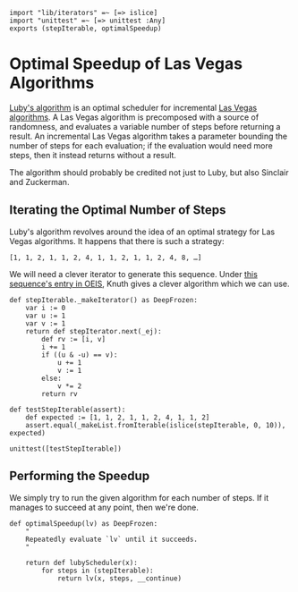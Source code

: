```
import "lib/iterators" =~ [=> islice]
import "unittest" =~ [=> unittest :Any]
exports (stepIterable, optimalSpeedup)
```

# Optimal Speedup of Las Vegas Algorithms

[Luby's algorithm](https://www.cs.utexas.edu/~diz/pubs/speedup.pdf) is an
optimal scheduler for incremental [Las Vegas
algorithms](https://en.wikipedia.org/wiki/Las_Vegas_algorithm). A Las Vegas
algorithm is precomposed with a source of randomness, and evaluates a variable
number of steps before returning a result. An incremental Las Vegas algorithm
takes a parameter bounding the number of steps for each evaluation; if the
evaluation would need more steps, then it instead returns without a result.

The algorithm should probably be credited not just to Luby, but also Sinclair
and Zuckerman.

## Iterating the Optimal Number of Steps

Luby's algorithm revolves around the idea of an optimal strategy for Las Vegas
algorithms. It happens that there is such a strategy:

    [1, 1, 2, 1, 1, 2, 4, 1, 1, 2, 1, 1, 2, 4, 8, …]

We will need a clever iterator to generate this sequence. Under [this
sequence's entry in OEIS](https://oeis.org/A182105), Knuth gives a clever
algorithm which we can use.

```
def stepIterable._makeIterator() as DeepFrozen:
    var i := 0
    var u := 1
    var v := 1
    return def stepIterator.next(_ej):
        def rv := [i, v]
        i += 1
        if ((u & -u) == v):
            u += 1
            v := 1
        else:
            v *= 2
        return rv

def testStepIterable(assert):
    def expected := [1, 1, 2, 1, 1, 2, 4, 1, 1, 2]
    assert.equal(_makeList.fromIterable(islice(stepIterable, 0, 10)), expected)

unittest([testStepIterable])
```

## Performing the Speedup

We simply try to run the given algorithm for each number of steps. If it
manages to succeed at any point, then we're done.

```
def optimalSpeedup(lv) as DeepFrozen:
    "
    Repeatedly evaluate `lv` until it succeeds. 
    "

    return def lubyScheduler(x):
        for steps in (stepIterable):
            return lv(x, steps, __continue)
```
